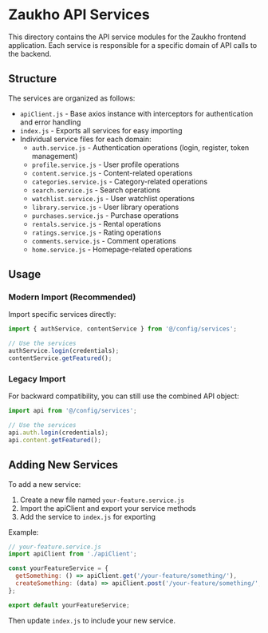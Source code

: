 # Zaukho API Services

This directory contains the API service modules for the Zaukho frontend application. Each service is responsible for a specific domain of API calls to the backend.

## Structure

The services are organized as follows:

- `apiClient.js` - Base axios instance with interceptors for authentication and error handling
- `index.js` - Exports all services for easy importing
- Individual service files for each domain:
  - `auth.service.js` - Authentication operations (login, register, token management)
  - `profile.service.js` - User profile operations
  - `content.service.js` - Content-related operations
  - `categories.service.js` - Category-related operations
  - `search.service.js` - Search operations
  - `watchlist.service.js` - User watchlist operations
  - `library.service.js` - User library operations
  - `purchases.service.js` - Purchase operations
  - `rentals.service.js` - Rental operations
  - `ratings.service.js` - Rating operations
  - `comments.service.js` - Comment operations
  - `home.service.js` - Homepage-related operations

## Usage

### Modern Import (Recommended)

Import specific services directly:

```javascript
import { authService, contentService } from '@/config/services';

// Use the services
authService.login(credentials);
contentService.getFeatured();
```

### Legacy Import

For backward compatibility, you can still use the combined API object:

```javascript
import api from '@/config/services';

// Use the services
api.auth.login(credentials);
api.content.getFeatured();
```

## Adding New Services

To add a new service:

1. Create a new file named `your-feature.service.js`
2. Import the apiClient and export your service methods
3. Add the service to `index.js` for exporting

Example:

```javascript
// your-feature.service.js
import apiClient from './apiClient';

const yourFeatureService = {
  getSomething: () => apiClient.get('/your-feature/something/'),
  createSomething: (data) => apiClient.post('/your-feature/something/', data),
};

export default yourFeatureService;
```

Then update `index.js` to include your new service. 